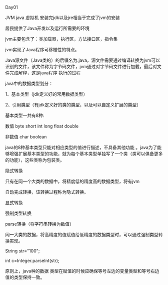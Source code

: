 Day01

JVM java 虚拟机 安装完jdk以及jre相当于完成了jvm的安装

居民提供了Java开发以及运行所需要的环境

jvm主要包含了：类加载器，执行区，方法接口区，指令集



jvm实现了Java程序可移植性的特点。



Java源文件（Java类的）的后缀名为.java，源文件需要通过编译转换为jvm可以识别的文件，该文件称为字节码文件，jvm通过对字节码文件进行加载，最后对文件完成解释，这是java程序 执行的过程



java中的数据类型划分：

1、基本类型（jdk定义好的常用数据类型）

2、引用类型（有jdk定义好的类的类型，以及可以自定义扩展的类型）



基本类型一共有8种:

数值 byte short int long float double

非数值 char boolean



java的8种基本类型只能对相应类型的值进行描述，不具备其他功能 。java为了能够增强扩展基本类型的功能，就为每个基本类型单独写了一个类（类可以俱备更多的功能），这些类称为包装类。



隐式转换

只有在同一个大类的数据中，将精度低的精度高的数据类型，将有jvm

自动完成转换，该转换过程称为隐式转换。

显式转换

强制类型转换

parse转换（将字符串转换为数值）

同一大类的数据，将高精度的值赋值给低精度的数据类型时，可以通过强制类型转换实现。

String str="100";

int c=Integer.parseInt(str);



原则上，java种的数据 类型在赋值的时候应确保等号左边的变量类型和等号右边值的类型保持一致。

